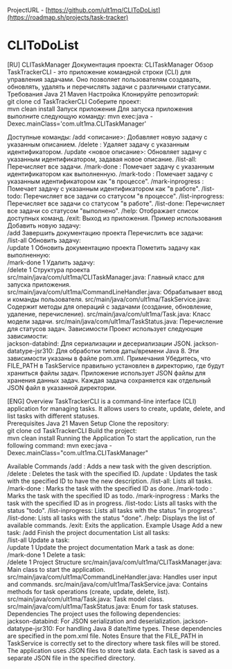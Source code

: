ProjectURL - [https://github.com/ult1mq/CLIToDoList](https://roadmap.sh/projects/task-tracker)
# CLIToDoList
[RU]
CLITaskManager
Документация проекта: CLITaskManager
Обзор
TaskTrackerCLI - это приложение командной строки (CLI) для управления задачами. Оно позволяет пользователям создавать, обновлять, удалять и перечислять задачи с различными статусами.  
Требования
Java 21
Maven
Настройка
Клонируйте репозиторий:  
git clone <repository-url>
cd TaskTrackerCLI
Соберите проект:  
mvn clean install
Запуск приложения
Для запуска приложения выполните следующую команду:
mvn exec:java -Dexec.mainClass='com.ult1ma.CLITaskManager'

Доступные команды:
/add <описание>: Добавляет новую задачу с указанным описанием.
/delete <id>: Удаляет задачу с указанным идентификатором.
/update <id> <новое описание>: Обновляет задачу с указанным идентификатором, задавая новое описание.
/list-all: Перечисляет все задачи.
/mark-done <id>: Помечает задачу с указанным идентификатором как выполненную.
/mark-todo <id>: Помечает задачу с указанным идентификатором как "в процессе".
/mark-inprogress <id>: Помечает задачу с указанным идентификатором как "в работе".
/list-todo: Перечисляет все задачи со статусом "в процессе".
/list-inprogress: Перечисляет все задачи со статусом "в работе".
/list-done: Перечисляет все задачи со статусом "выполнено".
/help: Отображает список доступных команд.
/exit: Выход из приложения.
Пример использования
Добавить новую задачу:  
/add Завершить документацию проекта
Перечислить все задачи:  
/list-all
Обновить задачу:  
/update 1 Обновить документацию проекта
Пометить задачу как выполненную:  
/mark-done 1
Удалить задачу:  
/delete 1
Структура проекта
src/main/java/com/ult1ma/CLITaskManager.java: Главный класс для запуска приложения.
src/main/java/com/ult1ma/CommandLineHandler.java: Обрабатывает ввод и команды пользователя.
src/main/java/com/ult1ma/TaskService.java: Содержит методы для операций с задачами (создание, обновление, удаление, перечисление).
src/main/java/com/ult1ma/Task.java: Класс модели задачи.
src/main/java/com/ult1ma/TaskStatus.java: Перечисление для статусов задач.
Зависимости
Проект использует следующие зависимости:  
jackson-databind: Для сериализации и десериализации JSON.
jackson-datatype-jsr310: Для обработки типов даты/времени Java 8.
Эти зависимости указаны в файле pom.xml.
Примечания
Убедитесь, что FILE_PATH в TaskService правильно установлен в директорию, где будут храниться файлы задач.
Приложение использует JSON файлы для хранения данных задач. Каждая задача сохраняется как отдельный JSON файл в указанной директории.


[ENG]
Overview
TaskTrackerCLI is a command-line interface (CLI) application for managing tasks. It allows users to create, update, delete, and list tasks with different statuses.  
Prerequisites
Java 21
Maven
Setup
Clone the repository:  
git clone <repository-url>
cd TaskTrackerCLI
Build the project:  
mvn clean install
Running the Application
To start the application, run the following command:
mvn exec:java -Dexec.mainClass="com.ult1ma.CLITaskManager"

Available Commands
/add <description>: Adds a new task with the given description.
/delete <id>: Deletes the task with the specified ID.
/update <id> <new description>: Updates the task with the specified ID to have the new description.
/list-all: Lists all tasks.
/mark-done <id>: Marks the task with the specified ID as done.
/mark-todo <id>: Marks the task with the specified ID as todo.
/mark-inprogress <id>: Marks the task with the specified ID as in progress.
/list-todo: Lists all tasks with the status "todo".
/list-inprogress: Lists all tasks with the status "in progress".
/list-done: Lists all tasks with the status "done".
/help: Displays the list of available commands.
/exit: Exits the application.
Example Usage
Add a new task: 
/add Finish the project documentation
List all tasks:  
/list-all
Update a task:  
/update 1 Update the project documentation
Mark a task as done:  
/mark-done 1
Delete a task:  
/delete 1
Project Structure
src/main/java/com/ult1ma/CLITaskManager.java: Main class to start the application.
src/main/java/com/ult1ma/CommandLineHandler.java: Handles user input and commands.
src/main/java/com/ult1ma/TaskService.java: Contains methods for task operations (create, update, delete, list).
src/main/java/com/ult1ma/Task.java: Task model class.
src/main/java/com/ult1ma/TaskStatus.java: Enum for task statuses.
Dependencies
The project uses the following dependencies:  
jackson-databind: For JSON serialization and deserialization.
jackson-datatype-jsr310: For handling Java 8 date/time types.
These dependencies are specified in the pom.xml file.
Notes
Ensure that the FILE_PATH in TaskService is correctly set to the directory where task files will be stored.
The application uses JSON files to store task data. Each task is saved as a separate JSON file in the specified directory.

